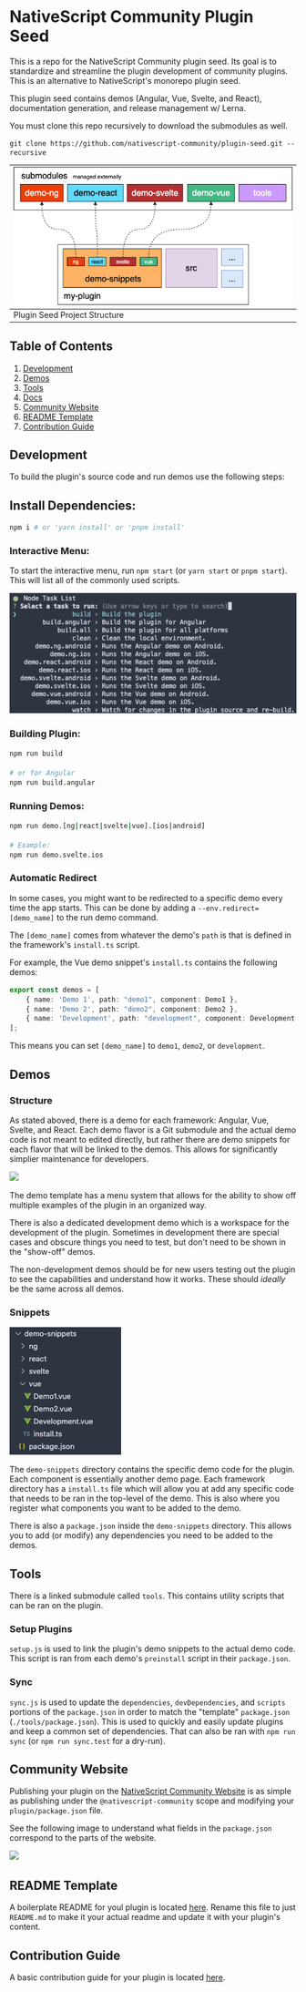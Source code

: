 # NativeScript Community Plugin Seed

This is a repo for the NativeScript Community plugin seed. Its goal is to standardize and streamline the plugin development of community plugins. This is an alternative to NativeScript's monorepo plugin seed. 

This plugin seed contains demos (Angular, Vue, Svelte, and React), documentation generation, and release management w/ Lerna.

You must clone this repo recursively to download the submodules as well.
```
git clone https://github.com/nativescript-community/plugin-seed.git --recursive
```

| <img src="images/plugin-seed-diagram.png" /> |
| --- |
| Plugin Seed Project Structure |
## Table of Contents
1. [Development](#development)
2. [Demos](#demos)
3. [Tools](#tools)
4. [Docs](#docs)
5. [Community Website](#community-website)
6. [README Template](#readme-template)
7. [Contribution Guide](#contribution-guide)

## Development

To build the plugin's source code and run demos use the following steps:

## Install Dependencies:
```bash
npm i # or 'yarn install' or 'pnpm install'
```

### Interactive Menu:
To start the interactive menu, run `npm start` (or `yarn start` or `pnpm start`). This will list all of the commonly used scripts.

<img src="images/interactive-menu.png" />

### Building Plugin:
```bash
npm run build

# or for Angular
npm run build.angular
```

### Running Demos:
```bash
npm run demo.[ng|react|svelte|vue].[ios|android]

# Example:
npm run demo.svelte.ios
```

### Automatic Redirect
In some cases, you might want to be redirected to a specific demo every time the app starts. This can be done by adding a `--env.redirect=[demo_name]` to the run demo command.

The `[demo_name]` comes from whatever the demo's `path` is that is defined in the framework's `install.ts` script.

For example, the Vue demo snippet's `install.ts` contains the following demos:
```ts
export const demos = [
    { name: 'Demo 1', path: "demo1", component: Demo1 },
    { name: 'Demo 2', path: "demo2", component: Demo2 },
    { name: 'Development', path: "development", component: Development }
];
```
This means you can set `[demo_name]` to `demo1`, `demo2`, or `development`.
## Demos

### Structure


As stated aboved, there is a demo for each framework: Angular, Vue, Svelte, and React. Each demo flavor is a Git submodule and the actual demo code is not meant to edited directly, but rather there are demo snippets for each flavor that will be linked to the demos. This allows for significantly simplier maintenance for developers.

<img src="https://i.imgur.com/anV3Pxq.png" height="500" />

The demo template has a menu system that allows for the ability to show off multiple examples of the plugin in an organized way. 

There is also a dedicated development demo which is a workspace for the development of the plugin. Sometimes in development there are special cases and obscure things you need to test, but don't need to be shown in the "show-off" demos. 

The non-development demos should be for new users testing out the plugin to see the capabilities and understand how it works. These should *ideally* be the same across all demos.

### Snippets

<img src="images/demo-snippets-structure.png" />

The `demo-snippets` directory contains the specific demo code for the plugin. Each component is essentially another demo page. Each framework directory has a `install.ts` file which will allow you at add any specific code that needs to be ran in the top-level of the demo. This is also where you register what components you want to be added to the demo.

There is also a `package.json` inside the `demo-snippets` directory. This allows you to add (or modify) any dependencies you need to be added to the demos.

## Tools

There is a linked submodule called `tools`. This contains utility scripts that can be ran on the plugin. 

### Setup Plugins
`setup.js` is used to link the plugin's demo snippets to the actual demo code. This script is ran from each demo's `preinstall` script in their `package.json`.

### Sync
`sync.js` is used to update the `dependencies`, `devDependencies`, and `scripts` portions of the `package.json` in order to match the "template" `package.json` (`./tools/package.json`). This is used to quickly and easily update plugins and keep a common set of dependencies. That can also be ran with `npm run sync` (or `npm run sync.test` for a dry-run).


## Community Website

Publishing your plugin on the [NativeScript Community Website](https://nativescript-community.github.io/) is as simple as publishing under the `@nativescript-community` scope and modifying your `plugin/package.json` file. 

See the following image to understand what fields in the `package.json` correspond to the parts of the website.

<img src="https://i.imgur.com/b2VhI3y.png" />

## README Template

A boilerplate README for youl plugin is located [here](README_TEMPLATE.md). Rename this file to just `README.md` to make it your actual readme and update it with your plugin's content.

## Contribution Guide

A basic contribution guide for your plugin is located [here](CONTRIBUTING.md).